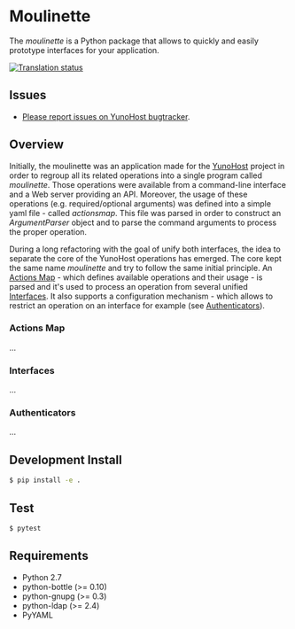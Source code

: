 Moulinette
==========

The *moulinette* is a Python package that allows to quickly and easily
prototype interfaces for your application.

<a href="https://translate.yunohost.org/engage/yunohost/?utm_source=widget">
<img src="https://translate.yunohost.org/widgets/yunohost/-/287x66-white.png" alt="Translation status" />
</a>

Issues
------

- [Please report issues on YunoHost bugtracker](https://github.com/YunoHost/issues).

Overview
--------

Initially, the moulinette was an application made for the
[YunoHost](https://yunohost.org/) project in order to regroup all its
related operations into a single program called *moulinette*. Those
operations were available from a command-line interface and a Web server
providing an API. Moreover, the usage of these operations (e.g.
required/optional arguments) was defined into a simple yaml file -
called *actionsmap*. This file was parsed in order to construct an
*ArgumentParser* object and to parse the command arguments to process
the proper operation.

During a long refactoring with the goal of unify both interfaces, the
idea to separate the core of the YunoHost operations has emerged.
The core kept the same name *moulinette* and try to follow the same
initial principle. An [Actions Map](#actions-map) - which defines
available operations and their usage - is parsed and it's used to
process an operation from several unified [Interfaces](#interfaces). It
also supports a configuration mechanism - which allows to restrict an
operation on an interface for example (see
[Authenticators](#authenticators)).


### Actions Map
...

### Interfaces
...

### Authenticators
...

Development Install
-------------------

```bash
$ pip install -e .
```

Test
----

```bash
$ pytest
```

Requirements
------------

* Python 2.7
* python-bottle (>= 0.10)
* python-gnupg (>= 0.3)
* python-ldap (>= 2.4)
* PyYAML
